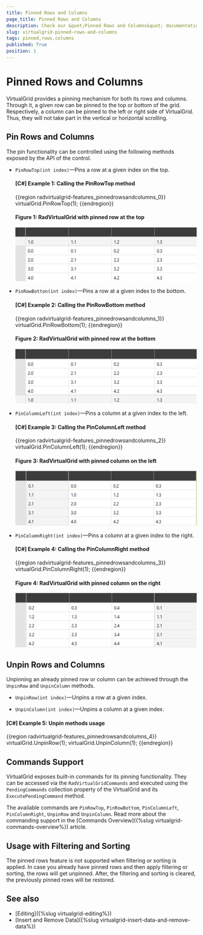 ```yaml
---
title: Pinned Rows and Columns
page_title: Pinned Rows and Columns
description: Check our &quot;Pinned Rows and Columns&quot; documentation article for the RadVirtualGrid {{ site.framework_name }} control.
slug: virtualgrid-pinned-rows-and-columns
tags: pinned,rows,columns
published: True
position: 1
---
```


# Pinned Rows and Columns

VirtualGrid provides a pinning mechanism for both its rows and columns. Through it, a given row can be pinned to the top or bottom of the grid. Respectively, a column can be pinned to the left or right side of VirtualGrid. Thus, they will not take part in the vertical or horizontal scrolling. 

## Pin Rows and Columns 

The pin functionality can be controlled using the following methods exposed by the API of the control.

* `PinRowTop(int index)`&mdash;Pins a row at a given index on the top.

	#### __[C#] Example 1: Calling the PinRowTop method__

	{{region radvirtualgrid-features_pinnedrowsandcolumns_0}}
		virtualGrid.PinRowTop(1);
	{{endregion}}

	#### __Figure 1: RadVirtualGrid with pinned row at the top__

	![RadVirtualGrid with pinned row on the top](images/RadVirtualGrid_Features_PinnedRowsColumns_01.png)

* `PinRowBotton(int index)`&mdash;Pins a row at a given index to the bottom.

	#### __[C#] Example 2: Calling the PinRowBottom method__

	{{region radvirtualgrid-features_pinnedrowsandcolumns_1}}
		virtualGrid.PinRowBottom(1);
	{{endregion}}

	#### __Figure 2: RadVirtualGrid with pinned row at the bottom__

	![RadVirtualGrid with pinned row at the bottom](images/RadVirtualGrid_Features_PinnedRowsColumns_02.png)

* `PinColumnLeft(int index)`&mdash;Pins a column at a given index to the left.

	#### __[C#] Example 3: Calling the PinColumnLeft method__

	{{region radvirtualgrid-features_pinnedrowsandcolumns_2}}
		virtualGrid.PinColumnLeft(1);
	{{endregion}}

	#### __Figure 3: RadVirtualGrid with pinned column on the left__

	![ RadVirtualGrid with pinned column on the left](images/RadVirtualGrid_Features_PinnedRowsColumns_03.png)

* `PinColumnRight(int index)`&mdash;Pins a column at a given index to the right.

	#### __[C#] Example 4: Calling the PinColumnRight method__

	{{region radvirtualgrid-features_pinnedrowsandcolumns_3}}
		virtualGrid.PinColumnRight(1);
	{{endregion}}

	#### __Figure 4: RadVirtualGrid with pinned column on the right__

	![RadVirtualGrid with pinned column on the right](images/RadVirtualGrid_Features_PinnedRowsColumns_04.png)

## Unpin Rows and Columns

Unpinning an already pinned row or column can be achieved through the `UnpinRow` and `UnpinColumn` methods.

* `UnpinRow(int index)`&mdash;Unpins a row at a given index.

* `UnpinColumn(int index)`&mdash;Unpins a column at a given index.

#### __[C#] Example 5: Unpin methods usage__  
{{region radvirtualgrid-features_pinnedrowsandcolumns_4}}
	virtualGrid.UnpinRow(1);
	virtualGrid.UnpinColumn(1);
{{endregion}}

## Commands Support

VirtualGrid exposes built-in commands for its pinning functionality. They can be accessed via the `RadVirtualGridCommands` and executed using the `PendingCommands` collection property of the VirtualGrid and its `ExecutePendingCommand` method. 

The available commands are `PinRowTop`, `PinRowBottom`, `PinColumnLeft`, `PinColumnRight`, `UnpinRow` and `UnpinColumn`. Read more about the commanding support in the [Commands Overview]({%slug virtualgrid-commands-overview%}) article.

## Usage with Filtering and Sorting

The pinned rows feature is not supported when filtering or sorting is applied. In case you already have pinned rows and then apply filtering or sorting, the rows will get unpinned. After, the filtering and sorting is cleared, the previously pinned rows will be restored.

## See also  
* [Editing]({%slug virtualgrid-editing%})  
* [Insert and Remove Data]({%slug virtualgrid-insert-data-and-remove-data%})
